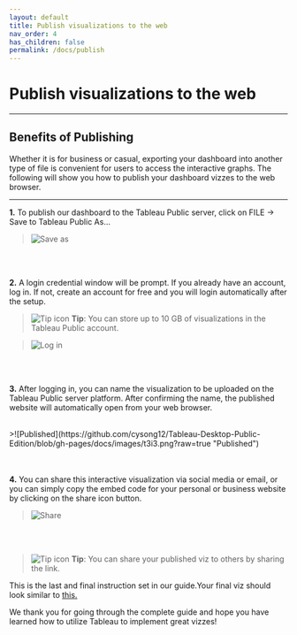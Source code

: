 ```yaml
---
layout: default
title: Publish visualizations to the web
nav_order: 4
has_children: false
permalink: /docs/publish
---
```


# Publish visualizations to the web

---

## Benefits of Publishing

Whether it is for business or casual, exporting your dashboard into another type of file is convenient for users to access the interactive graphs. The following will show you how to publish your dashboard vizzes to the web browser.

---

**1.** To publish our dashboard to the Tableau Public server, click on FILE -> Save to Tableau Public As…

>![Save as](https://github.com/cysong12/Tableau-Desktop-Public-Edition/blob/gh-pages/docs/images/t3i1.png?raw=true "Save as")
<br />
<br />

**2.** A login credential window will be prompt. If you already have an account, log in. If not, create an account for free and you will login automatically after the setup. 
>![Tip icon](https://github.com/cysong12/Tableau-Desktop-Public-Edition/blob/gh-pages/assets/images/tip-indicator.png?raw=true "Tip") **Tip**: You can store up to 10 GB of visualizations in the Tableau Public account.

>![Log in](https://github.com/cysong12/Tableau-Desktop-Public-Edition/blob/gh-pages/docs/images/t3i2.png?raw=true "Log in")

<br />
<br />

**3.** After logging in, you can name the visualization to be uploaded on the Tableau Public server platform. After confirming the name, the published website will automatically open from your web browser. 

<br />
>![Published](https://github.com/cysong12/Tableau-Desktop-Public-Edition/blob/gh-pages/docs/images/t3i3.png?raw=true "Published")

<br />
<br />

<br />

**4.** You can share this interactive visualization via social media or email, or you can simply copy the embed code for your personal or business website by clicking on the share icon button.

>![Share](https://github.com/cysong12/Tableau-Desktop-Public-Edition/blob/gh-pages/docs/images/t3i4.png "Share")
<br />
<br />

>![Tip icon](https://github.com/cysong12/Tableau-Desktop-Public-Edition/blob/gh-pages/assets/images/tip-indicator.png?raw=true "Tip") **Tip**: You can share your published viz to others by sharing the link.

This is the last and final instruction set in our guide.Your final viz should look similar to [this.](https://public.tableau.com/profile/choi.song5537#!/vizhome/CO2EmissionsGuide/Dashboard1?publish=yes) 

We thank you for going through the complete guide and hope you have learned how to utilize Tableau to implement great vizzes!
